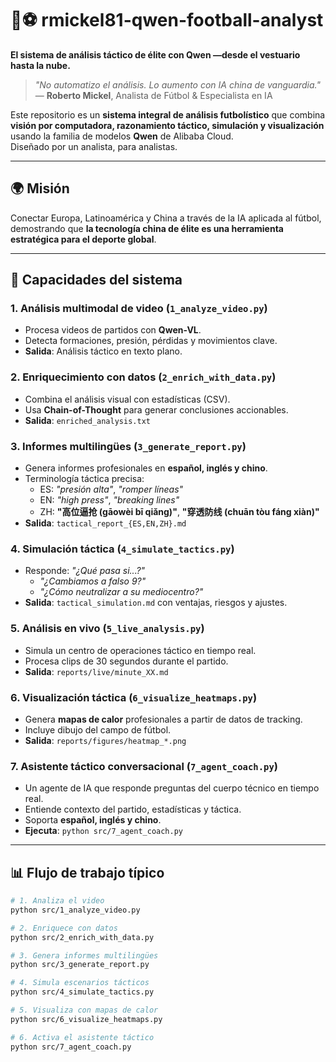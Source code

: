 # 🧠⚽ rmickel81-qwen-football-analyst  
**El sistema de análisis táctico de élite con Qwen —desde el vestuario hasta la nube.**

> *"No automatizo el análisis. Lo aumento con IA china de vanguardia."*  
> — **Roberto Mickel**, Analista de Fútbol & Especialista en IA

Este repositorio es un **sistema integral de análisis futbolístico** que combina **visión por computadora, razonamiento táctico, simulación y visualización** usando la familia de modelos **Qwen** de Alibaba Cloud.  
Diseñado por un analista, para analistas.

---

## 🌍 Misión
Conectar Europa, Latinoamérica y China a través de la IA aplicada al fútbol, demostrando que **la tecnología china de élite es una herramienta estratégica para el deporte global**.

---

## 🚀 Capacidades del sistema

### 1. **Análisis multimodal de video** (`1_analyze_video.py`)
- Procesa videos de partidos con **Qwen-VL**.
- Detecta formaciones, presión, pérdidas y movimientos clave.
- **Salida**: Análisis táctico en texto plano.

### 2. **Enriquecimiento con datos** (`2_enrich_with_data.py`)
- Combina el análisis visual con estadísticas (CSV).
- Usa **Chain-of-Thought** para generar conclusiones accionables.
- **Salida**: `enriched_analysis.txt`

### 3. **Informes multilingües** (`3_generate_report.py`)
- Genera informes profesionales en **español, inglés y chino**.
- Terminología táctica precisa:  
  - ES: *"presión alta"*, *"romper líneas"*  
  - EN: *"high press"*, *"breaking lines"*  
  - ZH: **"高位逼抢 (gāowèi bī qiǎng)"**, **"穿透防线 (chuān tòu fáng xiàn)"**
- **Salida**: `tactical_report_{ES,EN,ZH}.md`

### 4. **Simulación táctica** (`4_simulate_tactics.py`)
- Responde: *"¿Qué pasa si...?"*  
  - *"¿Cambiamos a falso 9?"*  
  - *"¿Cómo neutralizar a su mediocentro?"*
- **Salida**: `tactical_simulation.md` con ventajas, riesgos y ajustes.

### 5. **Análisis en vivo** (`5_live_analysis.py`)
- Simula un centro de operaciones táctico en tiempo real.
- Procesa clips de 30 segundos durante el partido.
- **Salida**: `reports/live/minute_XX.md`

### 6. **Visualización táctica** (`6_visualize_heatmaps.py`)
- Genera **mapas de calor** profesionales a partir de datos de tracking.
- Incluye dibujo del campo de fútbol.
- **Salida**: `reports/figures/heatmap_*.png`

### 7. **Asistente táctico conversacional** (`7_agent_coach.py`)
- Un agente de IA que responde preguntas del cuerpo técnico en tiempo real.
- Entiende contexto del partido, estadísticas y táctica.
- Soporta **español, inglés y chino**.
- **Ejecuta**: `python src/7_agent_coach.py`

---

## 📊 Flujo de trabajo típico

```bash
# 1. Analiza el video
python src/1_analyze_video.py

# 2. Enriquece con datos
python src/2_enrich_with_data.py

# 3. Genera informes multilingües
python src/3_generate_report.py

# 4. Simula escenarios tácticos
python src/4_simulate_tactics.py

# 5. Visualiza con mapas de calor
python src/6_visualize_heatmaps.py

# 6. Activa el asistente táctico
python src/7_agent_coach.py
